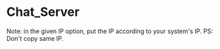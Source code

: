 # Chat_Server

Note: in the given IP option, put the IP according to your system's IP.
PS: Don't copy same IP.
